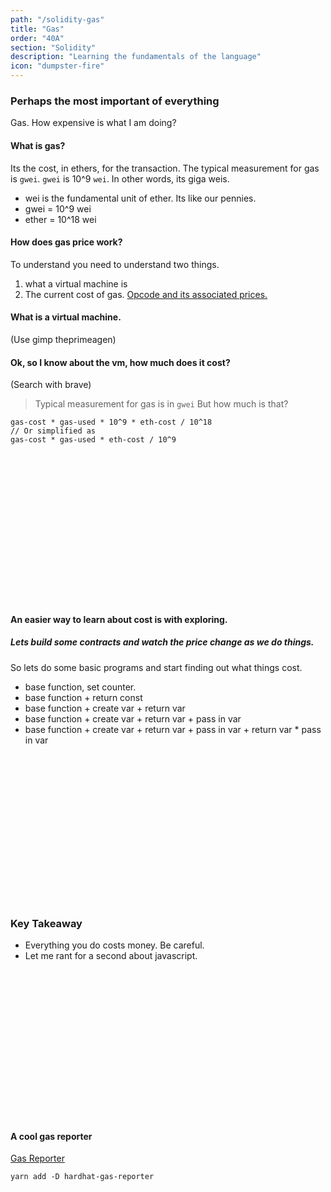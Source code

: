```yaml
---
path: "/solidity-gas"
title: "Gas"
order: "40A"
section: "Solidity"
description: "Learning the fundamentals of the language"
icon: "dumpster-fire"
---
```


### Perhaps the most important of everything
Gas.  How expensive is what I am doing?

#### What is gas?
Its the cost, in ethers, for the transaction.  The typical measurement for gas
is `gwei`.  `gwei` is 10^9 `wei`.  In other words, its giga weis.

* wei is the fundamental unit of ether.  Its like our pennies.
* gwei = 10^9 wei
* ether = 10^18 wei

#### How does gas price work?
To understand you need to understand two things.

1. what a virtual machine is
2. The current cost of gas. [Opcode and its associated prices.](https://github.com/crytic/evm-opcodes)

#### What is a virtual machine.
(Use gimp theprimeagen)

#### Ok, so I know about the vm, how much does it cost?
(Search with brave)
> Typical measurement for gas is in `gwei`
But how much is that?
```
gas-cost * gas-used * 10^9 * eth-cost / 10^18
// Or simplified as
gas-cost * gas-used * eth-cost / 10^9
```

<br />
<br />
<br />
<br />
<br />
<br />
<br />
<br />
<br />
<br />
<br />
<br />
<br />
<br />

#### An easier way to learn about cost is with exploring.
##### Lets build some contracts and watch the price change as we do things.
So lets do some basic programs and start finding out what things cost.

- base function, set counter.
- base function + return const
- base function + create var + return var
- base function + create var + return var + pass in var
- base function + create var + return var + pass in var + return var * pass in var

<br />
<br />
<br />
<br />
<br />
<br />
<br />
<br />
<br />
<br />
<br />
<br />
<br />
<br />

### Key Takeaway
* Everything you do costs money.  Be careful.
* Let me rant for a second about javascript.

<br />
<br />
<br />
<br />
<br />
<br />
<br />
<br />
<br />
<br />
<br />
<br />
<br />
<br />

#### A cool gas reporter
[Gas Reporter](https://github.com/cgewecke/hardhat-gas-reporter)

```
yarn add -D hardhat-gas-reporter
```

<br />
<br />
<br />
<br />
<br />
<br />
<br />
<br />
<br />
<br />
<br />
<br />
<br />
<br />

